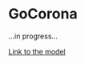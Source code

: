 # GoCorona

...in progress...

[Link to the model](https://drive.google.com/file/d/1vDyMTzF32PuQtMfBAFQHc9ah6F1JWghE/view?usp=sharing)